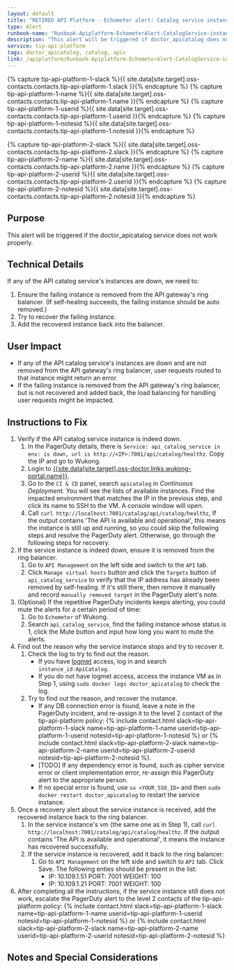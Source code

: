 ```yaml
---
layout: default
title: "RETIRED API Platform - Echometer alert: Catalog service instance is down"
type: Alert
runbook-name: "Runbook-Apiplatform-EchometerAlert-CatalogService-instance-is-down"
description: "This alert will be triggered if doctor_apicatalog does not work properly."
service: tip-api-platform
tags: doctor_apicatalog, catalog, apis
link: /apiplatform/Runbook-Apiplatform-EchometerAlert-CatalogService-instance-is-down.html
---
```


{% capture tip-api-platform-1-slack %}{{ site.data[site.target].oss-contacts.contacts.tip-api-platform-1.slack }}{% endcapture %}
{% capture tip-api-platform-1-name %}{{ site.data[site.target].oss-contacts.contacts.tip-api-platform-1.name }}{% endcapture %}
{% capture tip-api-platform-1-userid %}{{ site.data[site.target].oss-contacts.contacts.tip-api-platform-1.userid }}{% endcapture %}
{% capture tip-api-platform-1-notesid %}{{ site.data[site.target].oss-contacts.contacts.tip-api-platform-1.notesid }}{% endcapture %}

{% capture tip-api-platform-2-slack %}{{ site.data[site.target].oss-contacts.contacts.tip-api-platform-2.slack }}{% endcapture %}
{% capture tip-api-platform-2-name %}{{ site.data[site.target].oss-contacts.contacts.tip-api-platform-2.name }}{% endcapture %}
{% capture tip-api-platform-2-userid %}{{ site.data[site.target].oss-contacts.contacts.tip-api-platform-2.userid }}{% endcapture %}
{% capture tip-api-platform-2-notesid %}{{ site.data[site.target].oss-contacts.contacts.tip-api-platform-2.notesid }}{% endcapture %}


## Purpose
This alert will be triggered if the doctor_apicatalog service does not work properly.

## Technical Details
If any of the API catalog service's instances are down, we need to:
1. Ensure the failing instance is removed from the API gateway's ring balancer. (If self-healing succeeds, the failing instance should be auto removed.)
2. Try to recover the failing instance.
3. Add the recovered instance back into the balancer.

## User Impact
- If any of the API catalog service's instances are down and are not removed from the API gateway's ring balancer, user requests routed to that instance might return an error.
- If the failing instance is removed from the API gateway's ring balancer, but is not recovered and added back, the load balancing for handling user requests might be impacted.

## Instructions to Fix
1. Verify if the API catalog service instance is indeed down.
    1. In the PagerDuty details, there is `Service: api_catalog_service in env: is down, url is http://<IP>:7001/api/catalog/healthz`. Copy the IP and go to Wukong.
    2. Login to [{{site.data[site.target].oss-doctor.links.wukong-portal.name}}]({{site.data[site.target].oss-doctor.links.wukong-portal.link}}).
    3. Go to the `CI & CD` panel, search `apicatalog` in  _Continuous Deployment_. You will see the lists of available instances. Find the impacted environment that matches the IP in the previous step, and click its name to SSH to the VM. A console window will open.
    4. Call `curl http://localhost:7001/catalog/api/catalog/healthz`, If the output contains 'The API is available and operational', this means the instance is still up and running, so you could skip the following steps and resolve the PagerDuty alert. Otherwise, go through the following steps for recovery.
2. If the service instance is indeed down, ensure it is removed from the ring balancer.
    1. Go to `API Management` on the left side and switch to the `API` tab.
    2. Click `Manage virtual hosts` button and click the `Targets` button of `api_catalog_service` to verify that the IP address has already been removed by self-healing. If it's still there, then remove it manually and record `manually removed target` in the PagerDuty alert's note.
3. (Optional) If the repetitive PagerDuty incidents keeps alerting, you could mute the alerts for a certain period of time:
    1. Go to `Echometer` of Wukong.
    2. Search `api_catalog_service`, find the failing instance whose status is 1, click the Mute button and input how long you want to mute the alerts.
4. Find out the reason why the service instance stops and try to recover it.
    1. Check the log to try to find out the reason.
        * If you have [logmet]({{site.data[site.target].oss-doctor.links.logmet.link}}) access, log in and search `instance_id:ApiCatalog`.
        * If you do not have logmet access, access the instance VM as in Step 1, using `sudo docker logs doctor_apicatalog` to check the log.
    2. Try to find out the reason, and recover the instance.
        * If any DB connection error is found, leave a note in the PagerDuty incident, and re-assign it to the level 2 contact of the tip-api-platform policy: {% include contact.html slack=tip-api-platform-1-slack name=tip-api-platform-1-name userid=tip-api-platform-1-userid notesid=tip-api-platform-1-notesid %} or {% include contact.html slack=tip-api-platform-2-slack name=tip-api-platform-2-name userid=tip-api-platform-2-userid notesid=tip-api-platform-2-notesid %}.
        * [TODO] If any dependency error is found, such as cipher service error or client implementation error, re-assign this PagerDuty alert to the appropriate person.
        * If no special error is found, use `su <YOUR_SSO_ID>` and then `sudo docker restart doctor_apicatalog` to restart the service instance.
5. Once a recovery alert about the service instance is received, add the recovered instance back to the ring balancer.
    1. In the service instance's vm (the same one as in Step 1), call `curl http://localhost:7001/catalog/api/catalog/healthz`. If the output contains 'The API is available and operational', it means the instance has recovered successfully.
    2. If the service instance is recovered, add it back to the ring balancer:
        1. Go to `API Management` on the left side and switch to `API` tab.  Click Save.
           The following enties should be present in the list:
            * IP: 10.109.1.51  PORT: 7001  WEIGHT: 100
            * IP: 10.109.1.21  PORT: 7001  WEIGHT: 100
6. After completing all the instructions, if the service instance still does not work, escalate the PagerDuty alert to the level 2 contacts of the tip-api-platform policy: {% include contact.html slack=tip-api-platform-1-slack name=tip-api-platform-1-name userid=tip-api-platform-1-userid notesid=tip-api-platform-1-notesid %} or {% include contact.html slack=tip-api-platform-2-slack name=tip-api-platform-2-name userid=tip-api-platform-2-userid notesid=tip-api-platform-2-notesid %}

## Notes and Special Considerations
